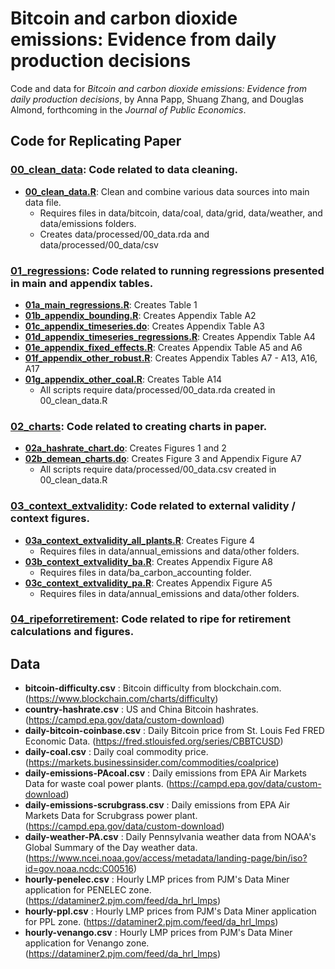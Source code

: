 # Bitcoin and carbon dioxide emissions: Evidence from daily production decisions

Code and data for *Bitcoin and carbon dioxide emissions: Evidence from daily production decisions*, by Anna Papp, Shuang Zhang, and Douglas Almond, forthcoming in the *Journal of Public Economics*. 

## Code for Replicating Paper

### [__00_clean_data__](code/00_clean_data): Code related to data cleaning.
- [__00_clean_data.R__](code/00_clean_data/00_clean_data.R): Clean and combine various data sources into main data file.
  - Requires files in data/bitcoin, data/coal, data/grid, data/weather, and data/emissions folders.
  - Creates data/processed/00_data.rda and data/processed/00_data/csv
### [__01_regressions__](code/01_regressions): Code related to running regressions presented in main and appendix tables.
- [__01a_main_regressions.R__](code/01_regressions/01a_main_regressions.R): Creates Table 1 
- [__01b_appendix_bounding.R__](code/01_regressions/01b_appendix_bounding.R): Creates Appendix Table A2 
- [__01c_appendix_timeseries.do__](code/01_regressions/01c_appendix_timeseries.do): Creates Appendix Table A3 
- [__01d_appendix_timeseries_regressions.R__](code/01_regressions/01d_appendix_timeseries_regressions.R): Creates Appendix Table A4 
- [__01e_appendix_fixed_effects.R__](code/01_regressions/01e_appendix_fixed_effects.R): Creates Appendix Table A5 and A6 
- [__01f_appendix_other_robust.R__](code/01_regressions/01f_appendix_other_robust.R): Creates Appendix Tables A7 - A13, A16, A17
- [__01g_appendix_other_coal.R__](code/01_regressions/01g_appendix_other_coal.R): Creates Table A14
  - All scripts require data/processed/00_data.rda created in 00_clean_data.R
### [__02_charts__](code/02_charts): Code related to creating charts in paper.
- [__02a_hashrate_chart.do__](code/02_charts/02a_hashrate_chart.do): Creates Figures 1 and 2 
- [__02b_demean_charts.do__](code/02b_demean_charts.do): Creates Figure 3 and Appendix Figure A7
  - All scripts require data/processed/00_data.csv created in 00_clean_data.R
### [__03_context_extvalidity__](code/03_context_extvalidity): Code related to external validity / context figures.
- [__03a_context_extvalidity_all_plants.R__](code/03_context_extvalidity/03a_context_extvalidity_all_plants.R): Creates Figure 4
  - Requires files in data/annual_emissions and data/other folders.
- [__03b_context_extvalidity_ba.R__](code/03_context_extvalidity/03b_context_extvalidity_ba.R): Creates Appendix Figure A8
  - Requires files in data/ba_carbon_accounting folder.
- [__03c_context_extvalidity_pa.R__](code/03_context_extvalidity/03c_context_extvalidity_pa.R): Creates Appendix Figure A5
  - Requires files in data/annual_emissions and data/other folders.
### [__04_ripeforretirement__](code/04_ripeforretirement): Code related to ripe for retirement calculations and figures.

## Data

- __bitcoin-difficulty.csv__ : Bitcoin difficulty from blockchain.com. (https://www.blockchain.com/charts/difficulty)
- __country-hashrate.csv__ : US and China Bitcoin hashrates. (https://campd.epa.gov/data/custom-download)
- __daily-bitcoin-coinbase.csv__ : Daily Bitcoin price from St. Louis Fed FRED Economic Data. (https://fred.stlouisfed.org/series/CBBTCUSD)
- __daily-coal.csv__ : Daily coal commodity price. (https://markets.businessinsider.com/commodities/coalprice)
- __daily-emissions-PAcoal.csv__ : Daily emissions from EPA Air Markets Data for waste coal power plants. (https://campd.epa.gov/data/custom-download)
- __daily-emissions-scrubgrass.csv__ : Daily emissions from EPA Air Markets Data for Scrubgrass power plant. (https://campd.epa.gov/data/custom-download)
- __daily-weather-PA.csv__ : Daily Pennsylvania weather data from NOAA's Global Summary of the Day weather data. (https://www.ncei.noaa.gov/access/metadata/landing-page/bin/iso?id=gov.noaa.ncdc:C00516)
- __hourly-penelec.csv__ : Hourly LMP prices from PJM's Data Miner application for PENELEC zone. (https://dataminer2.pjm.com/feed/da_hrl_lmps)
- __hourly-ppl.csv__ : Hourly LMP prices from PJM's Data Miner application for PPL zone. (https://dataminer2.pjm.com/feed/da_hrl_lmps)
- __hourly-venango.csv__ : Hourly LMP prices from PJM's Data Miner application for Venango zone. (https://dataminer2.pjm.com/feed/da_hrl_lmps)


